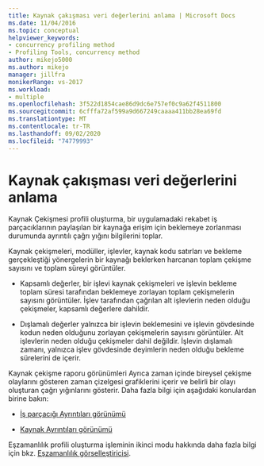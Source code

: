 ```yaml
---
title: Kaynak çakışması veri değerlerini anlama | Microsoft Docs
ms.date: 11/04/2016
ms.topic: conceptual
helpviewer_keywords:
- concurrency profiling method
- Profiling Tools, concurrency method
author: mikejo5000
ms.author: mikejo
manager: jillfra
monikerRange: vs-2017
ms.workload:
- multiple
ms.openlocfilehash: 3f522d1854cae86d9dc6e757ef0c9a62f4511800
ms.sourcegitcommit: 6cfffa72af599a9d667249caaaa411bb28ea69fd
ms.translationtype: MT
ms.contentlocale: tr-TR
ms.lasthandoff: 09/02/2020
ms.locfileid: "74779993"
---
```

# <a name="understand-resource-contention-data-values"></a>Kaynak çakışması veri değerlerini anlama

Kaynak Çekişmesi profili oluşturma, bir uygulamadaki rekabet iş parçacıklarının paylaşılan bir kaynağa erişim için beklemeye zorlanması durumunda ayrıntılı çağrı yığını bilgilerini toplar.

Kaynak çekişmeleri, modüller, işlevler, kaynak kodu satırları ve bekleme gerçekleştiği yönergelerin bir kaynağı beklerken harcanan toplam çekişme sayısını ve toplam süreyi görüntüler.

- Kapsamlı değerler, bir işlevi kaynak çekişmeleri ve işlevin bekleme toplam süresi tarafından beklemeye zorlayan toplam çekişmelerin sayısını görüntüler.  İşlev tarafından çağrılan alt işlevlerin neden olduğu çekişmeler, kapsamlı değerlere dahildir.

- Dışlamalı değerler yalnızca bir işlevin beklemesini ve işlevin gövdesinde kodun neden olduğunu zorlayan çekişmelerin sayısını görüntüler. Alt işlevlerin neden olduğu çekişmeler dahil değildir. İşlevin dışlamalı zamanı, yalnızca işlev gövdesinde deyimlerin neden olduğu bekleme sürelerini de içerir.

Kaynak çekişme raporu görünümleri Ayrıca zaman içinde bireysel çekişme olaylarını gösteren zaman çizelgesi grafiklerini içerir ve belirli bir olayı oluşturan çağrı yığınlarını gösterir. Daha fazla bilgi için aşağıdaki konulardan birine bakın:

- [İş parçacığı Ayrıntıları görünümü](../profiling/thread-details-view-contention-data.md)

- [Kaynak Ayrıntıları görünümü](../profiling/resource-details-view-contention-data.md)

Eşzamanlılık profili oluşturma işleminin ikinci modu hakkında daha fazla bilgi için bkz. [Eşzamanlılık görselleştiricisi](../profiling/concurrency-visualizer.md).
